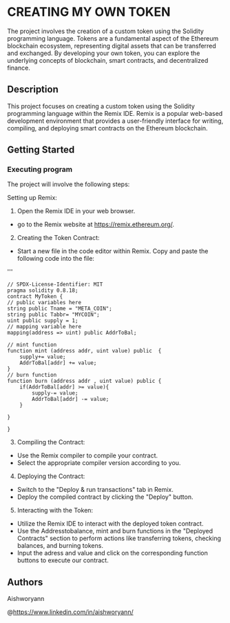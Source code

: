 # CREATING MY OWN TOKEN 

The project involves the creation of a custom token using the Solidity programming language. Tokens are a fundamental aspect of the Ethereum blockchain ecosystem, representing digital assets that can be transferred and exchanged. By developing your own token, you can explore the underlying concepts of blockchain, smart contracts, and decentralized finance.

## Description
This project focuses on creating a custom token using the Solidity programming language within the Remix IDE. Remix is a popular web-based development environment that provides a user-friendly interface for writing, compiling, and deploying smart contracts on the Ethereum blockchain.

## Getting Started

### Executing program

The project will involve the following steps:

Setting up Remix:

1. Open the Remix IDE in your web browser.
* go to the Remix website at https://remix.ethereum.org/.

2. Creating the Token Contract:

* Start a new file in the code editor within Remix. Copy and paste the following code into the file:




'''
 
    // SPDX-License-Identifier: MIT
    pragma solidity 0.8.18;
    contract MyToken {
    // public variables here
    string public Tname = "META_COIN";
    string public Tabbr= "MYCOIN";
    uint public supply = 1;
    // mapping variable here
    mapping(address => uint) public AddrToBal;
    
    // mint function
    function mint (address addr, uint value) public  {
        supply+= value;
        AddrToBal[addr] += value;
    }
    // burn function
    function burn (address addr , uint value) public {
        if(AddrToBal[addr] >= value){
            supply-= value;
            AddrToBal[addr] -= value;
        }
       
    }

    }




3. Compiling the Contract:

* Use the Remix compiler to compile your contract.
* Select the appropriate compiler version according to you.

4. Deploying the Contract:

* Switch to the "Deploy & run transactions" tab in Remix.
* Deploy the compiled contract by clicking the "Deploy" button.

5. Interacting with the Token:

* Utilize the Remix IDE to interact with the deployed token contract.
* Use the Addresstobalance, mint and burn functions in the "Deployed Contracts" section to perform actions like transferring tokens, checking balances, and burning tokens.
* Input the adress and value and click on the corresponding function buttons to execute our contract.


## Authors

Aishworyann
 
 @https://www.linkedin.com/in/aishworyann/

